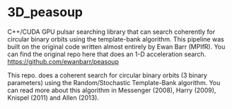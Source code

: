 # 3D_peasoup
C++/CUDA GPU pulsar searching library that can search coherently for circular binary orbits using the template-bank algorithm.
This pipeline was built on the original code written almost entirely by Ewan Barr (MPIfR). You can find the original repo here that does an 1-D acceleration search. https://github.com/ewanbarr/peasoup 

This repo. does a coherent search for circular binary orbits (3 binary parameters) using the Random/Stochastic Template-Bank algorithm. You can read more about this algorithm in Messenger (2008), Harry (2009), Knispel (2011) and Allen (2013).
